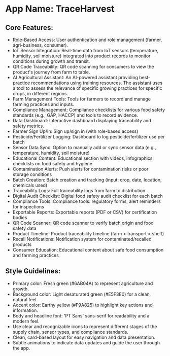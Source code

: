 # **App Name**: TraceHarvest

## Core Features:

- Role-Based Access: User authentication and role management (farmer, agri-business, consumer).
- IoT Sensor Integration: Real-time data from IoT sensors (temperature, humidity, soil moisture) integrated into product records to monitor conditions during growth and transit.
- QR Code Traceability: QR code scanning for consumers to view the product's journey from farm to table.
- AI Agricultural Assistant: An AI-powered assistant providing best-practice recommendations using training resources. The assistant uses a tool to assess the relevance of specific growing practices for specific crops, in different regions.
- Farm Management Tools: Tools for farmers to record and manage farming practices and inputs.
- Compliance Management: Compliance checklists for various food safety standards (e.g., GAP, HACCP) and tools to record evidence.
- Data Dashboard: Interactive dashboard displaying traceability and safety metrics.
- Farmer Sign Up/In: Sign up/sign in (with role-based access)
- Pesticide/Fertilizer Logging: Dashboard to log pesticide/fertilizer use per batch
- Sensor Data Sync: Option to manually add or sync sensor data (e.g., temperature, humidity, soil moisture)
- Educational Content: Educational section with videos, infographics, checklists on food safety and hygiene
- Contamination Alerts: Push alerts for contamination risks or poor storage conditions
- Batch Creation: Batch creation and tracking (input: crop, date, location, chemicals used)
- Traceability Logs: Full traceability logs from farm to distribution
- Digital Audit Checklist: Digital food safety audit checklist for each batch
- Compliance Tools: Compliance tools: regulatory forms, alert reminders for inspections
- Exportable Reports: Exportable reports (PDF or CSV) for certification bodies
- QR Code Scanner: QR code scanner to verify batch origin and food safety data
- Product Timeline: Product traceability timeline (farm > transport > shelf)
- Recall Notifications: Notification system for contaminated/recalled products
- Consumer Education: Educational content about safe food consumption and farming practices

## Style Guidelines:

- Primary color: Fresh green (#6AB04A) to represent agriculture and growth.
- Background color: Light desaturated green (#E5F3E0) for a clean, natural feel.
- Accent color: Earthy yellow (#F9A825) to highlight key actions and information.
- Body and headline font: 'PT Sans' sans-serif for readability and a modern feel.
- Use clear and recognizable icons to represent different stages of the supply chain, sensor types, and compliance standards.
- Clean, card-based layout for easy navigation and data presentation.
- Subtle animations to indicate data updates and guide the user through the app.